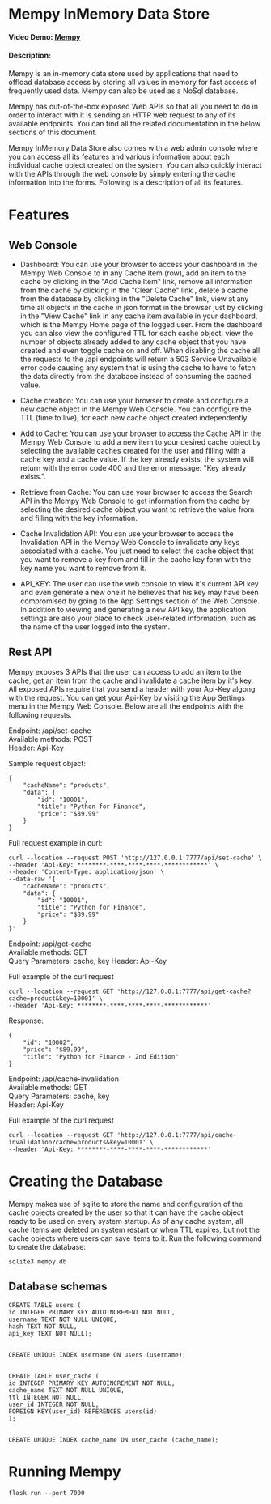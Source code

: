 # Mempy InMemory Data Store
#### Video Demo:  [Mempy](https://www.youtube.com/watch?v=Oy6zvRpPX9g)
#### Description:
Mempy is an in-memory data store used by applications that need to offload database access by storing all values in memory for fast access of frequently used data. Mempy can also be used as a NoSql database.

Mempy has out-of-the-box exposed Web APIs so that all you need to do in order to interact with it is sending an HTTP web request to any of its available endpoints. You can find all the related documentation in the below sections of this document.

Mempy InMemory Data Store also comes with a web admin console where you can access all its features and various information about each individual cache object created on the system. You can also quickly interact with the APIs through the web console by simply entering the cache information into the forms. Following is a description of all its features.

# Features

## Web Console

- Dashboard: You can use your browser to access your dashboard in the Mempy Web Console to in any Cache Item (row), add an item to the cache by clicking in the "Add Cache Item" link, remove all information from the cache by clicking in the "Clear Cache" link , delete a cache from the database by clicking in the "Delete Cache" link, view at any time all objects in the cache in json format in the browser just by clicking in the "View Cache" link in any cache item available in your dashboard, which is the Mempy Home page of the logged user. From the dashboard you can also view the configured TTL for each cache object, view the number of objects already added to any cache object that you have created and even toggle cache on and off. When disabling the cache all the requests to the /api endpoints will return a 503 Service Unavailable error code causing any system that is using the cache to have to fetch the data directly from the database instead of consuming the cached value. 

- Cache creation: You can use your browser to create and configure a new cache object in the Mempy Web Console. You can configure the TTL (time to live), for each new cache object created independently.

- Add to Cache: You can use your browser to access the Cache API in the Mempy Web Console to add a new item to your desired cache object by selecting the available caches created for the user and filling with a cache key and a cache value. If the key already exists, the system will return with the error code 400 and the error message: "Key already exists.".

- Retrieve from Cache: You can use your browser to access the Search API in the Mempy Web Console to get information from the cache by selecting the desired cache object you want to retrieve the value from and filling with the key information. 

- Cache Invalidation API: You can use your browser to access the Invalidation API in the Mempy Web Console to invalidate any keys associated with a cache. You just need to select the cache object that you want to remove a key from and fill in the cache key form with the key name you want to remove from it.

- API_KEY: The user can use the web console to view it's current API key and even generate a new one if he believes that his key may have been compromised by going to the App Settings section of the Web Console. In addition to viewing and generating a new API key, the application settings are also your place to check user-related information, such as the name of the user logged into the system.
 

## Rest API

Mempy exposes 3 APIs that the user can access to add an item to the cache, get an item from the cache and invalidate a cache item by it's key. All exposed APIs require that you send a header with your Api-Key algong with the request. You can get your Api-Key by visiting the App Settings menu in the Mempy Web Console. Below are all the endpoints with the following requests.

Endpoint: /api/set-cache<br/>
Available methods: POST<br/>
Header: Api-Key<br/>

Sample request object:<br/>

```
{
    "cacheName": "products",
    "data": {
        "id": "10001",
        "title": "Python for Finance",
        "price": "$89.99"
    }
}
```

Full request example in curl: 

```
curl --location --request POST 'http://127.0.0.1:7777/api/set-cache' \
--header 'Api-Key: ********-****-****-****-************' \
--header 'Content-Type: application/json' \
--data-raw '{
    "cacheName": "products",
    "data": {
        "id": "10001",
        "title": "Python for Finance",
        "price": "$89.99"
    }
}'
```

Endpoint: /api/get-cache<br/>
Available methods: GET<br/>
Query Parameters: cache, key
Header: Api-Key<br/>

Full example of the curl request

```
curl --location --request GET 'http://127.0.0.1:7777/api/get-cache?cache=product&key=10001' \
--header 'Api-Key: ********-****-****-****-************'
```

Response:

```
{
    "id": "10002",
    "price": "$89.99",
    "title": "Python for Finance - 2nd Edition"
}
```

Endpoint: /api/cache-invalidation<br/>
Available methods: GET<br/>
Query Parameters: cache, key<br/>
Header: Api-Key<br/>

Full example of the curl request

```
curl --location --request GET 'http://127.0.0.1:7777/api/cache-invalidation?cache=products&key=10001' \
--header 'Api-Key: ********-****-****-****-************'
```


# Creating the Database

Mempy makes use of sqlite to store the name and configuration of the cache objects created by the user so that it can have the cache object ready to be used on every system startup. As of any cache system, all cache items are deleted on system restart or when TTL expires, but not the cache objects where users can save items to it. Run the following command to create the database:

```
sqlite3 mempy.db
```

## Database schemas

```
CREATE TABLE users (
id INTEGER PRIMARY KEY AUTOINCREMENT NOT NULL, 
username TEXT NOT NULL UNIQUE, 
hash TEXT NOT NULL, 
api_key TEXT NOT NULL);


CREATE UNIQUE INDEX username ON users (username);


CREATE TABLE user_cache (
id INTEGER PRIMARY KEY AUTOINCREMENT NOT NULL, 
cache_name TEXT NOT NULL UNIQUE, 
ttl INTEGER NOT NULL, 
user_id INTEGER NOT NULL,
FOREIGN KEY(user_id) REFERENCES users(id)
);


CREATE UNIQUE INDEX cache_name ON user_cache (cache_name);
```

# Running Mempy
```
flask run --port 7000
```